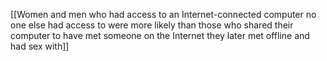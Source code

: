 [[Women and men who had access to an Internet-connected computer no one else had access to were more likely than those who shared their computer to have met someone on the Internet they later met offline and had sex with]]

